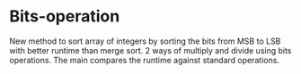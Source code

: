 # Bits-operation
New method to sort array of integers by sorting the bits from MSB to LSB with
better runtime than merge sort. 2 ways of multiply and divide using bits
operations. The main compares the runtime against standard operations.
